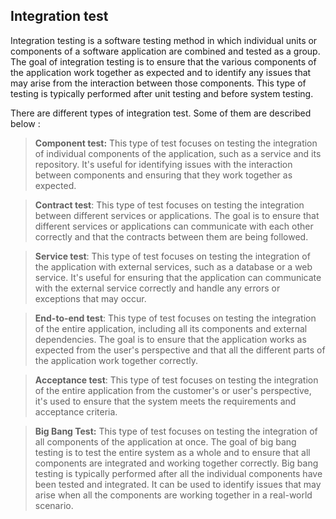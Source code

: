 ## Integration test
Integration testing is a software testing method in which individual units or components of
a software application are combined and tested as a group. The goal of integration testing
is to ensure that the various components of the application work together as expected and to 
identify any issues that may arise from the interaction between those components. 
This type of testing is typically performed after unit testing and before system testing.

There are different types of integration test. Some of them are described below : 


>**Component test:** This type of test focuses on testing the integration of individual components of the application,
such as a service and its repository. It's useful for identifying issues with the interaction between components 
and ensuring that they work together as expected.

>**Contract test**: This type of test focuses on testing the integration between different services 
or applications. The goal is to ensure that different services or applications can communicate with 
each other correctly and that the contracts between them are being followed.

>**Service test**: This type of test focuses on testing the integration of the application with external 
services, such as a database or a web service. It's useful for ensuring that the application can
communicate with the external service correctly and handle any errors or exceptions that may occur.

>**End-to-end test**: This type of test focuses on testing the integration of the entire application, 
including all its components and external dependencies. The goal is to ensure that the application 
works as expected from the user's perspective and that all the different 
parts of the application work together correctly.

>**Acceptance test**: This type of test focuses on testing the integration of
the entire application from the customer's or user's perspective, it's used to ensure that 
the system meets the requirements and acceptance criteria.

>**Big Bang Test:** This type of test focuses on testing the integration of all components
of the application at once. The goal of big bang testing is to test the entire system 
as a whole and to ensure that all components are integrated and working together correctly. 
Big bang testing is typically performed after all the individual components have been tested 
and integrated. It can be used to identify issues that may 
arise when all the components are working together in a real-world scenario.